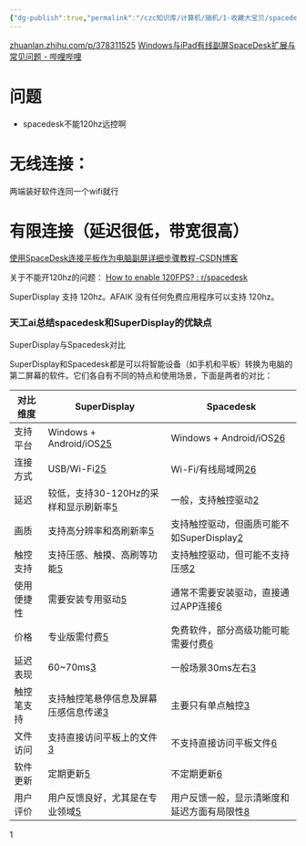 ```yaml
---
{"dg-publish":true,"permalink":"/czc知识库/计算机/搞机/1-收藏大宝贝/spacedesk 远控 平板做副屏/","dgPassFrontmatter":true,"created":"2024-07-02T14:47:26.867+08:00","updated":"2024-12-08T00:37:20.034+08:00"}
---
```




[zhuanlan.zhihu.com/p/378311525](https://zhuanlan.zhihu.com/p/378311525)
[Windows与iPad有线副屏SpaceDesk扩展与常见问题 - 哔哩哔哩](https://www.bilibili.com/opus/912838630992510994)
# 问题
- spacedesk不能120hz远控啊
# 无线连接：
两端装好软件连同一个wifi就行

# 有限连接（延迟很低，带宽很高）
[使用SpaceDesk连接平板作为电脑副屏详细步骤教程-CSDN博客](https://blog.csdn.net/mfysss/article/details/132610470)

关于不能开120hz的问题：
[How to enable 120FPS? : r/spacedesk](https://www.reddit.com/r/spacedesk/comments/188aw3l/how_to_enable_120fps/?rdt=41202)

SuperDisplay 支持 120hz。AFAIK 没有任何免费应用程序可以支持 120hz。

### 天工ai总结spacedesk和SuperDisplay的优缺点
 SuperDisplay与Spacedesk对比

SuperDisplay和Spacedesk都是可以将智能设备（如手机和平板）转换为电脑的第二屏幕的软件。它们各自有不同的特点和使用场景，下面是两者的对比：

| 对比维度  | SuperDisplay                                                                                                                   | Spacedesk                                                                                                                                         |
| ----- | ------------------------------------------------------------------------------------------------------------------------------ | ------------------------------------------------------------------------------------------------------------------------------------------------- |
| 支持平台  | Windows + Android/iOS[2](https://blog.revincx.icu/posts/streaming-between-devices/)[5](https://www.jianshu.com/p/4db31b018053) | Windows + Android/iOS[2](https://blog.revincx.icu/posts/streaming-between-devices/)[6](https://blog.csdn.net/COCOLI_BK/article/details/113092846) |
| 连接方式  | USB/Wi-Fi[2](https://blog.revincx.icu/posts/streaming-between-devices/)[5](https://www.jianshu.com/p/4db31b018053)             | Wi-Fi/有线局域网[2](https://blog.revincx.icu/posts/streaming-between-devices/)[6](https://blog.csdn.net/COCOLI_BK/article/details/113092846)           |
| 延迟    | 较低，支持30-120Hz的采样和显示刷新率[5](https://www.jianshu.com/p/4db31b018053)                                                              | 一般，支持触控驱动[2](https://blog.revincx.icu/posts/streaming-between-devices/)                                                                           |
| 画质    | 支持高分辨率和高刷新率[5](https://www.jianshu.com/p/4db31b018053)                                                                         | 支持触控驱动，但画质可能不如SuperDisplay[2](https://blog.revincx.icu/posts/streaming-between-devices/)                                                          |
| 触控支持  | 支持压感、触摸、高刷等功能[5](https://www.jianshu.com/p/4db31b018053)                                                                       | 支持触控驱动，但可能不支持压感[2](https://blog.revincx.icu/posts/streaming-between-devices/)                                                                     |
| 使用便捷性 | 需要安装专用驱动[5](https://www.jianshu.com/p/4db31b018053)                                                                            | 通常不需要安装驱动，直接通过APP连接[6](https://blog.csdn.net/COCOLI_BK/article/details/113092846)                                                                 |
| 价格    | 专业版需付费[5](https://www.jianshu.com/p/4db31b018053)                                                                              | 免费软件，部分高级功能可能需要付费[6](https://blog.csdn.net/COCOLI_BK/article/details/113092846)                                                                   |
| 延迟表现  | 60~70ms[3](https://www.zhihu.com/question/454070741/answer/1937745272)                                                         | 一般场景30ms左右[3](https://www.zhihu.com/question/454070741/answer/1937745272)                                                                         |
| 触控笔支持 | 支持触控笔悬停信息及屏幕压感信息传递[3](https://www.zhihu.com/question/454070741/answer/1937745272)                                              | 主要只有单点触控[3](https://www.zhihu.com/question/454070741/answer/1937745272)                                                                           |
| 文件访问  | 支持直接访问平板上的文件[3](https://www.zhihu.com/question/454070741/answer/1937745272)                                                    | 不支持直接访问平板文件[6](https://blog.csdn.net/COCOLI_BK/article/details/113092846)                                                                         |
| 软件更新  | 定期更新[5](https://www.jianshu.com/p/4db31b018053)                                                                                | 不定期更新[6](https://blog.csdn.net/COCOLI_BK/article/details/113092846)                                                                               |
| 用户评价  | 用户反馈良好，尤其是在专业领域[5](https://www.jianshu.com/p/4db31b018053)                                                                     | 用户反馈一般，显示清晰度和延迟方面有局限性[8](https://www.52txr.cn/2024/spacedesk.html)                                                                                |

1